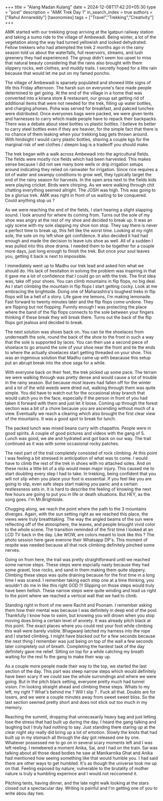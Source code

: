+++
title = "Alang Madan Kulang"
date = 2024-12-08T17:42:20+05:30
type = "post"
description = "AMK Trek Day 1"
in_search_index = true
authors = ["Rahul Annareddy"]
[taxonomies]
tags = ["Travel","Trekking","Creativity"]
+++

AMK started with our trekking group arriving at the Igatpuri railway station and taking a sumo ride to the village of Ambewadi. Being winter, a lot of the vegetation along the way had turned yellowish and looked dehydrated. Fellow trekkers who had attempted the trek 2 months ago in the rainy season told us about the waterfalls, full reservoirs, streams, and lush greenery they had experienced. The group didn't seem too upset to miss that natural beauty considering that the rains also brought with them slippery rocks, wet clothes, and muddy trails. I secretly hoped for a litte rain because that would let me put on my famed poncho.

The village of Ambewadi is sparsely populated and showed little signs of life this Friday afternoon. The harsh sun on everyone's face made people determined to get going. At the end of the village in a home that was converted into a kirana store & restaurant, our group sat getting rid of additional items that were not needed for the trek, filling up water bottles, and charging phones. Poha was served for breakfast, and pakced lunches were distributed. Once everyones bags were packed, we were given tents and harnesses to carry which made people have to repack their backpacks. There was a debate about steel bottles vs plastic bottles. I believe its better to carry steel bottles even if they are heavier, for the simple fact that there is no chance of them leaking when your trekking bag gets thrown around. With hindsight I would carry plastic bottles, shaving a couple kgs for the marginal risk of wet clothes / sleepin bag is a tradeoff you should make.

The trek began with a walk across Ambewadi into the agricultural fields. The fields were mostly rice fields which had been harvested. This makes sense because I did not see many bore wells or drip irrigation setups around indicating they relied on rainwater for irrigation. Since rice requires a lot of water and swampy conditions to grow well, they typically target the end of the rainy season for harvests. In the open area next to the fields kids were playing cricket. Birds were chirping. As we were walking through chit chatting everything seemed allright. The JOSH was high. This was going to be a glorius trek. AMK was right in front of us waiting to be conquered. Could anything stop us ?

As we were reaching the end of the fields, I start hearing a slight slapping sound. I look around for where its coming from. Turns out the sole of my shoe was angry at the rest of my shoe and decided to break up. It was an ugly scene with my sole slapping my shoe non stop. They say there is never a perfect time to break up, this felt like the worst time. Looking at my right sole, the sole on my left shoe got confidence. It also decided it had had enough and made the decision to leave iuts shoe as well. All of a sudden I was pulled into this shoe drama. I needed them to be together for a couple more days, just long enough to finish the trek. But once your soul leaves you, getting it back is next to impossible.

I immediately went up to Madhu our trek lead and asked him what we should do. His lack of hesitation in solving the problem was inspiring in that it gave me a lot of confidence that I could go on with the trek. The first idea was, take off your shoes. You can climb mountains in flip flops, no big deal. As I start climbing the mountain in flip flops I start getting cocky. Look at me embracing the brightside. Doing one of Maharashtra's toughest treks in flip flops will be a hell of a story. Life gave me lemons, I'm making lemonade. Fast forward to twenty minutes later and the flip flops come undone. They are flipping but not flopping. Funnily enough I was protecting the place where the band of the flip flops connects to the sole between your fingers thinking if these break they will break there. Turns out the back of the flip flops got jealous and decided to break.

The next solution was shoes back on. You can tie the shoelaces from underneath the sole, round the back of the shoe to the front in such a way that the sole is supported by laces. You can then use a second piece of shoelace to go around the sole of your shoe near the front and tie the ends to where the actually shoelaces start getting threaded on your shoe. This was an ingenious solution that Madhu came up with beacause this setup put an abrupt break into the shoe saga for a while.

With everyone back on their feet, the trek picked up some pace. The terrain we were walking through was pretty dense and would cause a lot of trouble in the rainy season. But because most leaves had fallen off for the winter and a lot of the wild weeds were dried out, walking through them was quite simple. You did have to watch out for the occasional stray branch that would catch you in the face, especially if the person in front of you had taken it forward with them and just let it loose. Coming up through the forest section was a bit of a chore because you are ascending without much of a view. Eventually we reach a clearing which also brought the first clear view of the mountains. It was a good spot to break for lunch.

The packed lunch was mixed beans curry with chapathis. People were in good spirits. A couple of good pictures and videos with the gang of 5. Lunch was good, we ate and hydrated and got back on our way. The trail continued as it was with some occasional rocky patches. 

The next part of the trail completely consisted of rock climbing. At this point I was feeling a bit stressed in anticipation of what was to come. I would have to climb the rest of the trek in shoes with no attached soles. And on these rocks a little bit of a slip would mean major injury. This caused me to start doubting every step I had to take. In trekking, being confident that you will not slip when you place your foot is esssential. If you feel like you are going to slip, even safe steps start making you panic and a certain restlessness sets in. It is hard to describe the feeling of knowing the next few hours are going to put you in life or death situations. But HEY, as the song goes. I'm Mr.Brightside.

Chugging along, we reach the point where the path to the 3 mountains diverges. Again, with the sun setting right as we reached this place, the views were truly breathtaking. The way the angled beams of the sun were reflecting off of the atmosphere, the leaves, and people brought vivid color to the whole scene. The transition reminded of the first time I looked at an LCD TV back in the day. Like WOW, are colors meant to look like this ? The photo session here gave everone their Whatsapp DP's. This moment of respite was needed because all that rock climbing definitely pinched some nerves.

Going on from here, the trail was pretty straightforward until we reached some narrow steps. These steps were espcially nasty because they had some gravel, lose rocks, and sand in them making them quite slippery. Climbing these steps was quite draining because for the first time in a long time I was scared. I remember taking each step one at a time thinking, you wouldn't do me in like this right GOD !!! Slipping on those steps would truly have been hellish. These narrow steps were quite winding and lead us right to the point where we reached a vertical wall that we had to climb. 

Standing right in front of me were Rachit and Poonam. I remember asking them how their mental was because I was definitely in deep end of the pool. Thankfully I know how to swim, but knowing you will drown when you stop moving does bring a certain level of anxiety. It was already pitch black at this point. The exact places where you could rest your foot while climbing this wall were barely visible. Bhagwanji latched my harness into the rope and I started climbing. I might have blacked out for a few seconds because the next thing I remember was just being on top of the wall a few seconds later completely out of breath. Completing the hardest task of the day definitely gave me relief. Sitting on top for a while catching my breath waiting for the rest fo the gang to make their way up.

As a couple more people made their way to the top, we started the last section of the day. This part was steep narrow steps which would definitely have been scary if we could see the whole surrondings and where we were going. But in the pitch black setting, everyone pretty much had tunnel vision. I'm looking straight ahead and climbing these steps. Whats to my left, my right ? What's behind me ? Will I slip ? . Fuck all that. Doubts are for losers, and we were a couple minutes away from sweet sweet bliss. So the last section seemed pretty short and does not stick out too much in my memory.

Reaching the summit, dropping that unnecasarily heavy bag and just letting lose the stress that had built up during the day. I heard the gang talking and laughing but I truly had nothing to say. Just standing there staring up at the clear night sky really did bring up a lot of emotion. Slowly the knots that had built up in my stomach all through the day got released one by one. Whatever possessed me to go on in several scary moments left and I was left reeling. I remebered a moment Anika, Sai, and I had on the train. Sai was talking about all those dead bodies he saw at Manikarnika Ghat and Anika had mentioned how seeing something like that would humble you. I had said there are other ways to get humbled. It's as though the universe took me up on that. Feeling exposed by nature, vulnerable to the brutality of mother nature is truly a humbling experince and I would not reccomend it.

Pitching tents, having dinner, and the late night walk looking at the stars closed out a spectacular day. Writing is painful and I'm getting one of you to write abou day two.